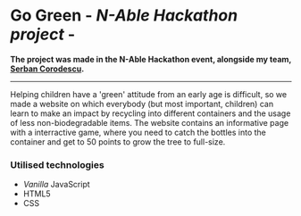 # Go Green - _N-Able Hackathon project_ -


**The project was made in the N-Able Hackathon event, alongside my team, [Serban Corodescu](https://github.com/LowBudgetChaplin).**

---

Helping children have a 'green' attitude from an early age is difficult, so we made a website on which everybody (but most important, children) can learn to make an impact by recycling into different containers and the usage of less non-biodegradable items.
The website contains an informative page with a interractive game, where you need to catch the bottles into the container and get to 50 points to grow the tree to full-size.

### Utilised technologies
* _Vanilla_ JavaScript
* HTML5
* CSS
